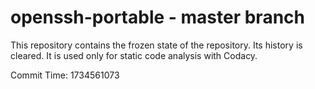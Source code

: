 # openssh-portable - master branch

This repository contains the frozen state of the repository.
Its history is cleared. It is used only for static code
analysis with Codacy.

Commit Time: 1734561073